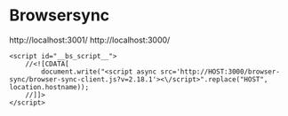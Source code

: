 # Browsersync

http://localhost:3001/
http://localhost:3000/

```code
<script id="__bs_script__">
    //<![CDATA[
        document.write("<script async src='http://HOST:3000/browser-sync/browser-sync-client.js?v=2.18.1'><\/script>".replace("HOST", location.hostname));
    //]]>
</script>
``` 




